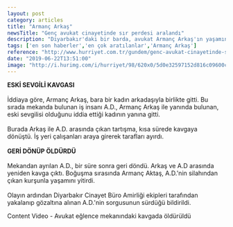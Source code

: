 ```yaml
---
layout: post
category: articles
title: "Armanç Arkaş"
newsTitle: "Genç avukat cinayetinde sır perdesi aralandı"
description: "Diyarbakır'daki bir barda, avukat Armanç Arkaş'ın yaşamını yitirdiği kavganın kadın meselesi yüzünden çıktığı öne sürüldü. "
tags: ['en son haberler','en çok aratılanlar','Armanç Arkaş']
reference: "http://www.hurriyet.com.tr/gundem/genc-avukat-cinayetinde-sir-perdesi-aralandi-41252270"
date: "2019-06-22T13:51:00"
image: "http://i.hurimg.com/i/hurriyet/98/620x0/5d0e32597152d816c09600cf.jpg"
---
```


<p><strong>ESKİ SEVGİLİ KAVGASI</strong><br><br>İddiaya g&ouml;re,&nbsp;Arman&ccedil; Arkaş, bara bir kadın arkadaşıyla birlikte gitti. Bu sırada mekanda bulunan iş insanı A.D., Arman&ccedil; Arkaş ile yanında bulunan, eski sevgilisi olduğunu iddia ettiği&nbsp;kadının yanına gitti.<br><br>Burada Arkaş ile A.D. arasında &ccedil;ıkan tartışma, kısa s&uuml;rede kavgaya d&ouml;n&uuml;şt&uuml;.&nbsp;İş yeri &ccedil;alışanları araya girerek tarafları ayırdı.&nbsp;<br><br><strong>GERİ D&Ouml;N&Uuml;P &Ouml;LD&Uuml;RD&Uuml;</strong><br><br>Mekandan ayrılan A.D., bir s&uuml;re sonra geri d&ouml;nd&uuml;. Arkaş ve A.D arasında yeniden kavga &ccedil;ıktı. Boğuşma sırasında&nbsp;Arman&ccedil; Aktaş, A.D.'nin silahından &ccedil;ıkan kurşunla yaşamını yitirdi.<br><br>Olayın ardından&nbsp;Diyarbakır Cinayet B&uuml;ro Amirliği ekipleri tarafından yakalanıp g&ouml;zaltına alınan A.D.'nin sorgusunun s&uuml;rd&uuml;ğ&uuml; bildirildi.</p>
<section id=41251965 class=insert insert-controls mceNonEditable data-type=NewsVideo data-silentstart=false data-autostart=scroll data-mouseovervolumeup=true data-playsinline=false data-pubname=hurriyet data-pubcategory=hr_gundem data-pubcontentvideo=41252270 data-viewtype=black data-bartype=video data-contenttype=0 data-showspot=1>Content Video - Avukat eğlence mekanındaki kavgada &ouml;ld&uuml;r&uuml;ld&uuml;</section>
